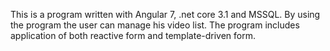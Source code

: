This is a program written with Angular 7, .net core 3.1 and MSSQL. By using the program the user can manage his video list. The program includes application of both reactive form and template-driven form. 
